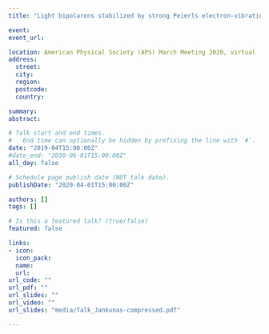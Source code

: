 ```yaml
---
title: "Light bipolarons stabilized by strong Peierls electron-vibration coupling: A new hope for high-𝑇𝑐 superconductivity"

event: 
event_url: 

location: American Physical Society (APS) March Meeting 2020, virtual
address:
  street: 
  city: 
  region: 
  postcode: 
  country: 

summary: 
abstract:

# Talk start and end times.
#   End time can optionally be hidden by prefixing the line with `#`.
date: "2019-04T15:00:00Z"
#date_end: "2030-06-01T15:00:00Z"
all_day: false

# Schedule page publish date (NOT talk date).
publishDate: "2020-04-01T15:00:00Z"

authors: []
tags: []

# Is this a featured talk? (true/false)
featured: false

links:
- icon: 
  icon_pack: 
  name: 
  url: 
url_code: ""
url_pdf: ""
url_slides: ""
url_video: ""
url_slides: "media/Talk_Jankunas-compressed.pdf"

---
```

